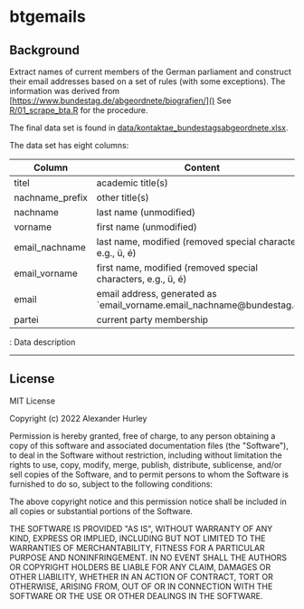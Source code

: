 # btgemails

## Background

Extract names of current members of the German parliament and construct their email addresses based on a set of rules (with some exceptions). The information was derived from [https://www.bundestag.de/abgeordnete/biografien/]() See [R/01_scrape_bta.R]() for the procedure.

The final data set is found in [data/kontaktae_bundestagsabgeordnete.xlsx]().

The data set has eight columns:

| Column          | Content                                                                    |
|----------------|-------------------------------------------------------|
| titel           | academic title(s)                                                          |
| nachname_prefix | other title(s)                                                             |
| nachname        | last name (unmodified)                                                     |
| vorname         | first name (unmodified)                                                    |
| email_nachname  | last name, modified (removed special characters, e.g., ü, é)               |
| email_vorname   | first name, modified (removed special characters, e.g., ü, é)              |
| email           | email address, generated as \`email_vorname.email_nachname\@bundestag.de\` |
| partei          | current party membership                                                   |

: Data description

------------------------------------------------------------------------

## License

MIT License

Copyright (c) 2022 Alexander Hurley

Permission is hereby granted, free of charge, to any person obtaining a copy of this software and associated documentation files (the "Software"), to deal in the Software without restriction, including without limitation the rights to use, copy, modify, merge, publish, distribute, sublicense, and/or sell copies of the Software, and to permit persons to whom the Software is furnished to do so, subject to the following conditions:

The above copyright notice and this permission notice shall be included in all copies or substantial portions of the Software.

THE SOFTWARE IS PROVIDED "AS IS", WITHOUT WARRANTY OF ANY KIND, EXPRESS OR IMPLIED, INCLUDING BUT NOT LIMITED TO THE WARRANTIES OF MERCHANTABILITY, FITNESS FOR A PARTICULAR PURPOSE AND NONINFRINGEMENT. IN NO EVENT SHALL THE AUTHORS OR COPYRIGHT HOLDERS BE LIABLE FOR ANY CLAIM, DAMAGES OR OTHER LIABILITY, WHETHER IN AN ACTION OF CONTRACT, TORT OR OTHERWISE, ARISING FROM, OUT OF OR IN CONNECTION WITH THE SOFTWARE OR THE USE OR OTHER DEALINGS IN THE SOFTWARE.
